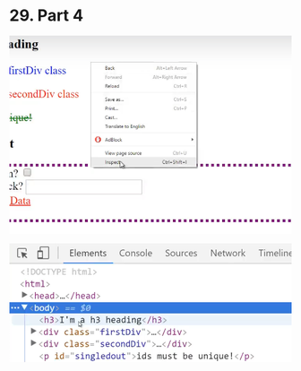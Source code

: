 # 29. Part 4

![](.gitbook/assets/2020-01-01-10.04.32.png)

![](.gitbook/assets/2020-01-01-10.04.44.png)



